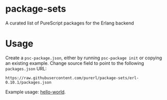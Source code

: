# package-sets
A curated list of PureScript packages for the Erlang backend

# Usage
Create a `psc-package.json`, either by running `psc-package init` or copying an existing example. Change source field to point to the following `packages.json` URL:

```
https://raw.githubusercontent.com/purerl/package-sets/erl-0.10.1/packages.json
```

Example usage: [hello-world](https://github.com/purerl/hello-world).
